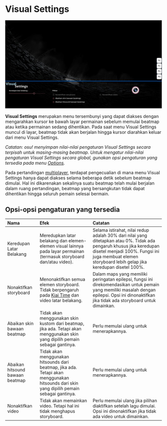 # Visual Settings

![](img/visual-settings-ID.jpg "Tampilan menu Visual Settings")

**Visual Settings** merupakan menu tersembunyi yang dapat diakses dengan mengarahkan kursor ke bawah layar permainan sebelum memulai beatmap atau ketika permainan sedang dihentikan. Pada saat menu Visual Settings muncul di layar, beatmap tidak akan berjalan hingga kursor diarahkan keluar dari menu Visual Settings.

*Catatan: osu! menyimpan nilai-nilai pengaturan Visual Settings secara terpisah untuk masing-masing beatmap. Untuk mengatur nilai-nilai pengaturan Visual Settings secara global, gunakan opsi pengaturan yang tersedia pada menu [Options](/wiki/Options).*

Pada pertandingan [multiplayer](/wiki/Multi), terdapat pengecualian di mana menu Visual Settings hanya dapat diakses selama beberapa detik sebelum beatmap dimulai. Hal ini dikarenakan sekalinya suatu beatmap telah mulai berjalan dalam ruang pertandingan, beatmap yang bersangkutan tidak dapat dihentikan hingga seluruh pemain selesai bermain.

## Opsi-opsi pengaturan yang tersedia

| Nama | Efek | Catatan |
| :-- | :-- | :-- |
| Keredupan Latar Belakang | Meredupkan latar belakang dan elemen-elemen visual lainnya pada layar permainan (termasuk storyboard dan/atau video). | Selama istirahat, nilai redup adalah 30% dari nilai yang ditetapkan atau 0%. Tidak ada pengaruh khusus jika keredupan disetel menjadi 100%. Fungsi ini juga membuat elemen storyboard lebih gelap jika keredupan disetel 100%. |
| Nonaktifkan storyboard | Menonaktifkan semua elemen storyboard. Tidak berpengaruh pada [Kiai Time](/wiki/Kiai_time) dan video latar belakang. | Dalam maps yang memiliki peringatan epilepsi, fungsi ini direkomendasikan untuk pemain yang memiliki masalah dengan epilepsi. Opsi ini dinonaktifkan jika tidak ada storyboard untuk dimainkan. |
| Abaikan skin bawaan beatmap | Tidak akan menggunakan skin kustom dari beatmap, jika ada. Tetapi akan menggunakan skin yang dipilih pemain sebagai gantinya. | Perlu memulai ulang untuk menerapkannya. |
| Abaikan hitsound bawaan beatmap | Tidak akan menggunakan hitsounds dari beatmap, jika ada. Tetapi akan menggunakan hitsounds dari skin yang dipilih pemain sebagai gantinya. | Perlu memulai ulang untuk menerapkannya. |
| Nonaktifkan video | Tidak akan memainkan video. Tetapi hal ini tidak menghapus storyboard. | Perlu memulai ulang jika pilihan diaktifkan setelah lagu dimulai. Opsi ini dinonaktifkan jika tidak ada video untuk dimainkan. |
